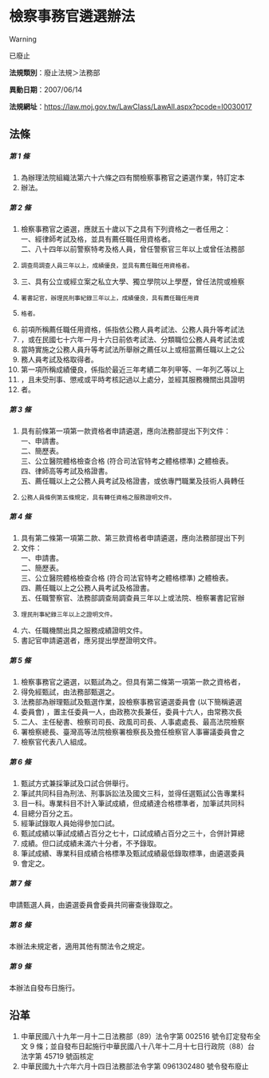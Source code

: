 # 檢察事務官遴選辦法


> [!WARNING]
> 已廢止


**法規類別**：廢止法規＞法務部

**異動日期**：2007/06/14  

**法規網址**：https://law.moj.gov.tw/LawClass/LawAll.aspx?pcode=I0030017



## 法條
##### 第 1 條
1. 為辦理法院組織法第六十六條之四有關檢察事務官之遴選作業，特訂定本
1. 辦法。

##### 第 2 條
1. 檢察事務官之遴選，應就五十歲以下之具有下列資格之一者任用之：  
一、經律師考試及格，並具有薦任職任用資格者。  
二、八十四年以前警察特考及格人員，曾任警察官三年以上或曾任法務部
1.     調查局調查人員三年以上，成績優良，並具有薦任職任用資格者。
1. 三、具有公立或經立案之私立大學、獨立學院以上學歷，曾任法院或檢察
1.     署書記官，辦理民刑事紀錄三年以上，成績優良，具有薦任職任用資
1.     格者。
1. 前項所稱薦任職任用資格，係指依公務人員考試法、公務人員升等考試法
1. ，或在民國七十六年一月十六日前依考試法、分類職位公務人員考試法或
1. 當時實施之公務人員升等考試法所舉辦之薦任以上或相當薦任職以上之公
1. 務人員考試及格取得者。
1. 第一項所稱成績優良，係指於最近三年考績二年列甲等、一年列乙等以上
1. ，且未受刑事、懲戒或平時考核記過以上處分，並經其服務機關出具證明
1. 者。

##### 第 3 條
1. 具有前條第一項第一款資格者申請遴選，應向法務部提出下列文件：  
一、申請書。  
二、簡歷表。  
三、公立醫院體格檢查合格 (符合司法官特考之體格標準) 之體檢表。  
四、律師高等考試及格證書。  
五、薦任職以上之公務人員考試及格證書，或依專門職業及技術人員轉任
1.     公務人員條例第五條規定，具有轉任資格之服務證明文件。

##### 第 4 條
1. 具有第二條第一項第二款、第三款資格者申請遴選，應向法務部提出下列
1. 文件：  
一、申請書。  
二、簡歷表。  
三、公立醫院體格檢查合格 (符合司法官特考之體格標準) 之體檢表。  
四、薦任職以上之公務人員考試及格證書。  
五、任職警察官、法務部調查局調查員三年以上或法院、檢察署書記官辦
1.     理民刑事紀錄三年以上之證明文件。
1. 六、任職機關出具之服務成績證明文件。
1. 書記官申請遴選者，應另提出學歷證明文件。

##### 第 5 條
1. 檢察事務官之遴選，以甄試為之。但具有第二條第一項第一款之資格者，
1. 得免經甄試，由法務部甄選之。
1. 法務部為辦理甄試及甄選作業，設檢察事務官遴選委員會 (以下簡稱遴選
1. 委員會) ，置主任委員一人，由政務次長兼任，委員十六人，由常務次長
1. 二人、主任秘書、檢察司司長、政風司司長、人事處處長、最高法院檢察
1. 署檢察總長、臺灣高等法院檢察署檢察長及擔任檢察官人事審議委員會之
1. 檢察官代表八人組成。

##### 第 6 條
1. 甄試方式兼採筆試及口試合併舉行。
1. 筆試共同科目為刑法、刑事訴訟法及國文三科，並得任選甄試公告專業科
1. 目一科。專業科目不計入筆試成績，但成績達合格標準者，加筆試共同科
1. 目總分百分之五。
1. 經筆試錄取人員始得參加口試。
1. 甄試成績以筆試成績占百分之七十，口試成績占百分之三十，合併計算總
1. 成績。但口試成績未滿六十分者，不予錄取。
1. 筆試成績、專業科目成績合格標準及甄試成績最低錄取標準，由遴選委員
1. 會定之。

##### 第 7 條
申請甄選人員，由遴選委員會委員共同審查後錄取之。

##### 第 8 條
本辦法未規定者，適用其他有關法令之規定。

##### 第 9 條
本辦法自發布日施行。

## 沿革
1. 中華民國八十九年一月十二日法務部（89）法令字第 002516 號令訂定發布全文 9  條；並自發布日起施行中華民國八十八年十二月十七日行政院（88）台法字第 45719  號函核定
1. 中華民國九十六年六月十四日法務部法令字第 0961302480 號令發布廢止
